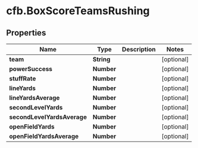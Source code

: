 # cfb.BoxScoreTeamsRushing

## Properties
Name | Type | Description | Notes
------------ | ------------- | ------------- | -------------
**team** | **String** |  | [optional] 
**powerSuccess** | **Number** |  | [optional] 
**stuffRate** | **Number** |  | [optional] 
**lineYards** | **Number** |  | [optional] 
**lineYardsAverage** | **Number** |  | [optional] 
**secondLevelYards** | **Number** |  | [optional] 
**secondLevelYardsAverage** | **Number** |  | [optional] 
**openFieldYards** | **Number** |  | [optional] 
**openFieldYardsAverage** | **Number** |  | [optional] 


